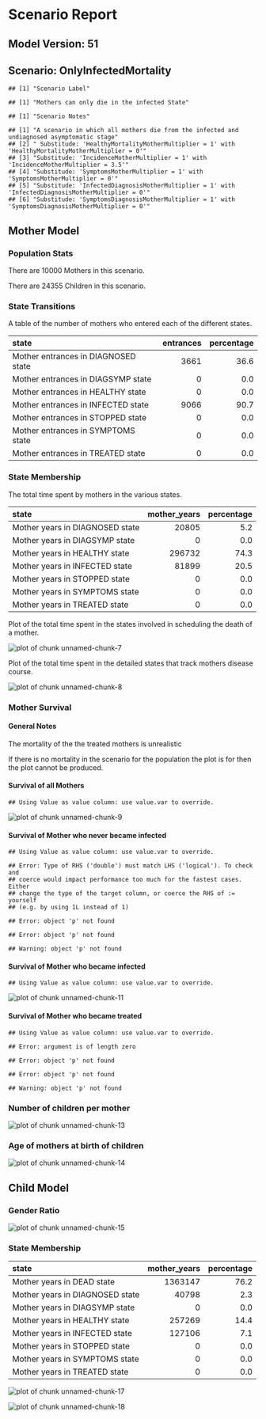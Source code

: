 # Scenario Report




## Model Version: 51
## Scenario: OnlyInfectedMortality

```
## [1] "Scenario Label"
```

```
## [1] "Mothers can only die in the infected State"
```

```
## [1] "Scenario Notes"
```

```
## [1] "A scenario in which all mothers die from the infected and undiagnosed asymptomatic stage"        
## [2] " Substitude: 'HealthyMortalityMotherMultiplier = 1' with 'HealthyMortalityMotherMultiplier = 0'" 
## [3] "Substitude: 'IncidenceMotherMultiplier = 1' with 'IncidenceMotherMultiplier = 3.5'"              
## [4] "Substitude: 'SymptomsMotherMultiplier = 1' with 'SymptomsMotherMultiplier = 0'"                  
## [5] "Substitude: 'InfectedDiagnosisMotherMultiplier = 1' with 'InfectedDiagnosisMotherMultiplier = 0'"
## [6] "Substitude: 'SymptomsDiagnosisMotherMultiplier = 1' with 'SymptomsDiagnosisMotherMultiplier = 0'"
```

## Mother Model

### Population Stats


There are 10000 Mothers in this scenario.

There are 24355 Children in this scenario.

### State Transitions

A table of the number of mothers who entered each of the different states.


|state                               | entrances| percentage|
|:-----------------------------------|---------:|----------:|
|Mother entrances in DIAGNOSED state |      3661|       36.6|
|Mother entrances in DIAGSYMP state  |         0|        0.0|
|Mother entrances in HEALTHY state   |         0|        0.0|
|Mother entrances in INFECTED state  |      9066|       90.7|
|Mother entrances in STOPPED state   |         0|        0.0|
|Mother entrances in SYMPTOMS state  |         0|        0.0|
|Mother entrances in TREATED state   |         0|        0.0|

### State Membership

The total time spent by mothers in the various states.


|state                           | mother_years| percentage|
|:-------------------------------|------------:|----------:|
|Mother years in DIAGNOSED state |        20805|        5.2|
|Mother years in DIAGSYMP state  |            0|        0.0|
|Mother years in HEALTHY state   |       296732|       74.3|
|Mother years in INFECTED state  |        81899|       20.5|
|Mother years in STOPPED state   |            0|        0.0|
|Mother years in SYMPTOMS state  |            0|        0.0|
|Mother years in TREATED state   |            0|        0.0|

Plot of the total time spent in the states involved in scheduling the death of a mother.

![plot of chunk unnamed-chunk-7](figure/OnlyInfectedMortality/unnamed-chunk-7.png) 

Plot of the total time spent in the detailed states that track mothers disease course.

![plot of chunk unnamed-chunk-8](figure/OnlyInfectedMortality/unnamed-chunk-8.png) 

### Mother Survival

#### General Notes

The mortality of the the treated mothers is unrealistic

If there is no mortality in the scenario for the population the plot is for then the plot cannot be produced.

#### Survival of all Mothers


```
## Using Value as value column: use value.var to override.
```

![plot of chunk unnamed-chunk-9](figure/OnlyInfectedMortality/unnamed-chunk-9.png) 

#### Survival of Mother who never became infected


```
## Using Value as value column: use value.var to override.
```

```
## Error: Type of RHS ('double') must match LHS ('logical'). To check and
## coerce would impact performance too much for the fastest cases. Either
## change the type of the target column, or coerce the RHS of := yourself
## (e.g. by using 1L instead of 1)
```

```
## Error: object 'p' not found
```

```
## Error: object 'p' not found
```

```
## Warning: object 'p' not found
```

#### Survival of Mother who became infected


```
## Using Value as value column: use value.var to override.
```

![plot of chunk unnamed-chunk-11](figure/OnlyInfectedMortality/unnamed-chunk-11.png) 

#### Survival of Mother who became treated


```
## Using Value as value column: use value.var to override.
```

```
## Error: argument is of length zero
```

```
## Error: object 'p' not found
```

```
## Error: object 'p' not found
```

```
## Warning: object 'p' not found
```

### Number of children per mother

![plot of chunk unnamed-chunk-13](figure/OnlyInfectedMortality/unnamed-chunk-13.png) 

### Age of mothers at birth of children

![plot of chunk unnamed-chunk-14](figure/OnlyInfectedMortality/unnamed-chunk-14.png) 

## Child Model

### Gender Ratio

![plot of chunk unnamed-chunk-15](figure/OnlyInfectedMortality/unnamed-chunk-15.png) 

### State Membership


|state                           | mother_years| percentage|
|:-------------------------------|------------:|----------:|
|Mother years in DEAD state      |      1363147|       76.2|
|Mother years in DIAGNOSED state |        40798|        2.3|
|Mother years in DIAGSYMP state  |            0|        0.0|
|Mother years in HEALTHY state   |       257269|       14.4|
|Mother years in INFECTED state  |       127106|        7.1|
|Mother years in STOPPED state   |            0|        0.0|
|Mother years in SYMPTOMS state  |            0|        0.0|
|Mother years in TREATED state   |            0|        0.0|

![plot of chunk unnamed-chunk-17](figure/OnlyInfectedMortality/unnamed-chunk-17.png) 

![plot of chunk unnamed-chunk-18](figure/OnlyInfectedMortality/unnamed-chunk-18.png) 



